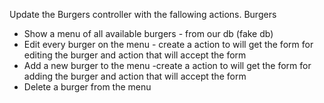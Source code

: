 Update the Burgers controller with the fallowing actions.
Burgers

  * Show a menu of all available burgers - from our db (fake db)
  * Edit every burger on the menu - create a action to will get the form for editing the burger and action that will accept the form
  * Add a new burger to the menu -create a action to will get the form for adding the burger and action that will accept the form
  * Delete a burger from the menu